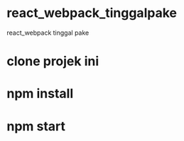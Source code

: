 # react_webpack_tinggalpake
react_webpack tinggal pake

# clone projek ini
# npm install
# npm start
